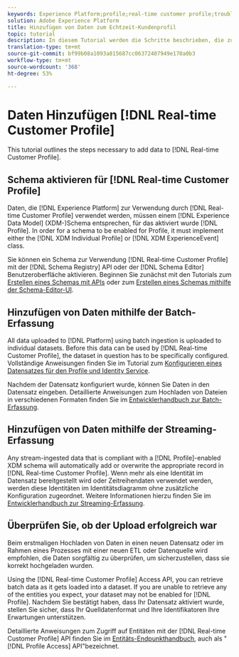 ```yaml
---
keywords: Experience Platform;profile;real-time customer profile;troubleshooting;API;enable profile;Enable profile
solution: Adobe Experience Platform
title: Hinzufügen von Daten zum Echtzeit-Kundenprofil
topic: tutorial
description: In diesem Tutorial werden die Schritte beschrieben, die zum Hinzufügen von Daten zum Echtzeit-Kundenprofil erforderlich sind.
translation-type: tm+mt
source-git-commit: bf99b08a1093a815687cc06372407949e170a0b3
workflow-type: tm+mt
source-wordcount: '368'
ht-degree: 53%

---
```



# Daten Hinzufügen [!DNL Real-time Customer Profile]

This tutorial outlines the steps necessary to add data to [!DNL Real-time Customer Profile].

## Schema aktivieren für [!DNL Real-time Customer Profile]

Daten, die [!DNL Experience Platform] zur Verwendung durch [!DNL Real-time Customer Profile] verwendet werden, müssen einem [!DNL Experience Data Model] (XDM-)Schema entsprechen, für das aktiviert wurde [!DNL Profile]. In order for a schema to be enabled for Profile, it must implement either the [!DNL XDM Individual Profile] or [!DNL XDM ExperienceEvent] class.

Sie können ein Schema zur Verwendung [!DNL Real-time Customer Profile] mit der [!DNL Schema Registry] API oder der [!DNL Schema Editor] Benutzeroberfläche aktivieren. Beginnen Sie zunächst mit den Tutorials zum [Erstellen eines Schemas mit APIs](../../xdm/tutorials/create-schema-api.md) oder zum [Erstellen eines Schemas mithilfe der Schema-Editor-UI](../../xdm/tutorials/create-schema-ui.md).

## Hinzufügen von Daten mithilfe der Batch-Erfassung

All data uploaded to [!DNL Platform] using batch ingestion is uploaded to individual datasets. Before this data can be used by [!DNL Real-time Customer Profile], the dataset in question has to be specifically configured. Vollständige Anweisungen finden Sie im Tutorial zum [Konfigurieren eines Datensatzes für den Profile und Identity Service](dataset-configuration.md).

Nachdem der Datensatz konfiguriert wurde, können Sie Daten in den Datensatz eingeben. Detaillierte Anweisungen zum Hochladen von Dateien in verschiedenen Formaten finden Sie im [Entwicklerhandbuch zur Batch-Erfassung](../../ingestion/batch-ingestion/api-overview.md).

## Hinzufügen von Daten mithilfe der Streaming-Erfassung

Any stream-ingested data that is compliant with a [!DNL Profile]-enabled XDM schema will automatically add or overwrite the appropriate record in [!DNL Real-time Customer Profile]. Wenn mehr als eine Identität im Datensatz bereitgestellt wird oder Zeitreihendaten verwendet werden, werden diese Identitäten im Identitätsdiagramm ohne zusätzliche Konfiguration zugeordnet. Weitere Informationen hierzu finden Sie im [Entwicklerhandbuch zur Streaming-Erfassung](../../ingestion/tutorials/streaming-record-data.md).

## Überprüfen Sie, ob der Upload erfolgreich war

Beim erstmaligen Hochladen von Daten in einen neuen Datensatz oder im Rahmen eines Prozesses mit einer neuen ETL oder Datenquelle wird empfohlen, die Daten sorgfältig zu überprüfen, um sicherzustellen, dass sie korrekt hochgeladen wurden.

Using the [!DNL Real-time Customer Profile] Access API, you can retrieve batch data as it gets loaded into a dataset. If you are unable to retrieve any of the entities you expect, your dataset may not be enabled for [!DNL Profile]. Nachdem Sie bestätigt haben, dass Ihr Datensatz aktiviert wurde, stellen Sie sicher, dass Ihr Quelldatenformat und Ihre Identifikatoren Ihre Erwartungen unterstützen.

Detaillierte Anweisungen zum Zugriff auf Entitäten mit der [!DNL Real-time Customer Profile] API finden Sie im [Entitäts-Endpunkthandbuch](../api/entities.md), auch als &quot;[!DNL Profile Access] API&quot;bezeichnet.